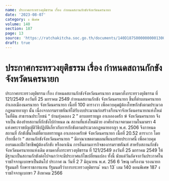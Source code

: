 ```yaml
---
name: ประกาศกระทรวงยุติธรรม เรื่อง กำหนดสถานกักขังจังหวัดนครนายก
date: '2023-08-07'
category: ง พิเศษ
volume: 140
section: 187
page: 13
source: 'https://ratchakitcha.soc.go.th/documents/140D187S0000000001300.pdf'
draft: true
---
```


# ประกาศกระทรวงยุติธรรม เรื่อง กำหนดสถานกักขังจังหวัดนครนายก

ประกาศกระทรวงยุติธรรม เรื่อง กำหนดสถานกักขังจังหวัดนครนายก ตามคาสั่งกระทรวงยุติธรรม ที่ 121/2549 ลงวันที่ 25 มกราคม 2549 กำหนดสถานกักขัง จังหวัดนครนายก ขึ้นที่ตำบลนครนายก อำเภอเมืองนครนายก จังหวัดนครนายก เนื้อที่ 100 ตารางวา เพื่อควบคุมผู้ต้องโทษกักขังตามประมวลกฎหมายอาญา นั้น เนื่องจากกรมราชทัณฑ์ได้รับงบประมาณก่อสร้างเรือนจาจังหวัดนครนายกแห่งใหม่ ในที่ดิน สาธารณประโยชน์ “ บ้านทุ่งคลอง 2 ” ตาบลทรายมูล อาเภอองครัก ษ์ จังหวัดนครนายก จึงจาเป็น ต้องย้ายสถานที่กักขังไปกำหนด ณ สถานที่แห่งใหม่ด้วย อาศัยอำนาจตามความในมาตรา 4 แห่งพระราชบัญญัติวิธีปฏิบัติเกี่ยวกับการกักขังตามประมวลกฎหมายอาญา พ.ศ. 2506 จึงกาหนด สถานที่ กักขังขึ้นใหม่ที่ตาบลทรายมูล อาเภอองครักษ์ จังหวัดนครนายก เนื้อที่ 20.52 ตารางวา โดยเรียกชื่อว่า “ สถานกักขังจังหวัดนครนายก ” มีอาณาเขตตามแผนที่แนบท้ายประกาศนี้ เพื่อควบคุม อบรมและฝึกวิชาชีพผู้ต้องกักขัง หรือดาเนิน การอื่นตามภารกิจของกรมราชทัณฑ์ สาหรับสถานกักขังจังหวัดนครนายกแห่งเดิม ตามคาสั่งกระทรวงยุติธรรม ที่ 121/2549 ลงวันที่ 25 มกราคม 2549 ให้มีฐานะเป็นสถานกักขังต่อไปจนกว่าจะมีประกาศแก้ไขเปลี่ยนแปลง ทั้งนี้ นับแต่วันถัดจากวันประกาศในราชกิจจานุเบกษาเป็นต้นไป ประกาศ ณ วันที่ 2 7 มิถุนายน พ.ศ. 256 6 วิษณุ เครืองาม รองนายกรัฐมนตรี รักษาราชการแทน รัฐมนตรีว่าการกระทรวงยุติธรรม ้ หนา 13 ่ เลม 140 ตอนพิเศษ 187 ง ราชกิจจานุเบกษา 7 สิงหาคม 2566

